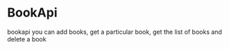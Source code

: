 # BookApi
bookapi
you can add books, get a particular book, get the list of books and delete a book 

